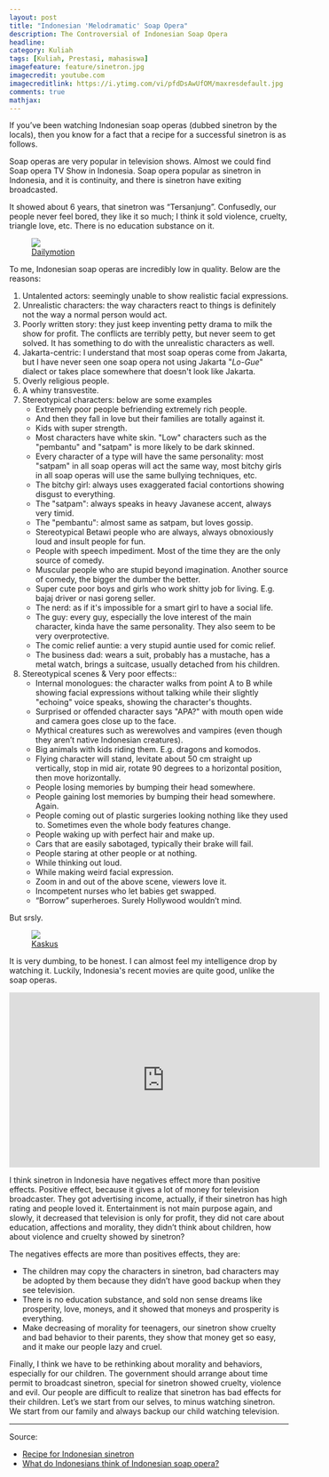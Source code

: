 ```yaml
---
layout: post
title: "Indonesian 'Melodramatic' Soap Opera"
description: The Controversial of Indonesian Soap Opera
headline: 
category: Kuliah
tags: [Kuliah, Prestasi, mahasiswa]
imagefeature: feature/sinetron.jpg
imagecredit: youtube.com
imagecreditlink: https://i.ytimg.com/vi/pfdDsAwUfOM/maxresdefault.jpg
comments: true
mathjax: 
---
```


If you’ve been watching Indonesian soap operas (dubbed sinetron by the locals), then you know for a fact that a recipe for a successful sinetron is as follows.

Soap operas are very popular in television shows. Almost we could find Soap opera TV Show in Indonesia. Soap opera popular as sinetron in Indonesia, and it is continuity, and there is sinetron have exiting broadcasted.

It showed about 6 years, that sinetron was “Tersanjung”. Confusedly, our people never feel bored, they like it so much; I think it sold violence, cruelty, triangle love, etc. There is no education substance on it.

<figure>
	<a href="http://s2.dmcdn.net/PNwPN/1280x720-72E.jpg"><img src="http://s2.dmcdn.net/PNwPN/1280x720-72E.jpg"></a>
	<figcaption><a href="http://www.dailymotion.com/video/x3bhfmj" target="_blank">Dailymotion</a></figcaption>
</figure>


To me, Indonesian soap operas are incredibly low in quality. Below are the reasons:

1. Untalented actors: seemingly unable to show realistic facial expressions.
1. Unrealistic characters: the way characters react to things is definitely not the way a normal person would act.
1. Poorly written story: they just keep inventing petty drama to milk the show for profit. The conflicts are terribly petty, but never seem to get solved. It has something to do with the unrealistic characters as well.
1. Jakarta-centric: I understand that most soap operas come from Jakarta, but I have never seen one soap opera not using Jakarta "*Lo-Gue*" dialect or takes place somewhere that doesn't look like Jakarta.
1. Overly religious people.
1. A whiny transvestite.
1. Stereotypical characters: below are some examples
	- Extremely poor people befriending extremely rich people.
	- And then they fall in love but their families are totally against it.
	- Kids with super strength.
	- Most characters have white skin. "Low" characters such as the "pembantu" and "satpam" is more likely to be dark skinned.
	- Every character of a type will have the same personality: most "satpam" in all soap operas will act the same way, most bitchy girls in all soap operas will use the same bullying techniques, etc.
	- The bitchy girl: always uses exaggerated facial contortions showing disgust to everything.
	- The "satpam": always speaks in heavy Javanese accent, always very timid.
	- The "pembantu": almost same as satpam, but loves gossip.
	- Stereotypical Betawi people who are always, always obnoxiously loud and insult people for fun.
	- People with speech impediment. Most of the time they are the only source of comedy.
	- Muscular people who are stupid beyond imagination. Another source of comedy, the bigger the dumber the better.
	- Super cute poor boys and girls who work shitty job for living. E.g. bajaj driver or nasi goreng seller.
	- The nerd: as if it's impossible for a smart girl to have a social life.
	- The guy: every guy, especially the love interest of the main character, kinda have the same personality. They also seem to be very overprotective.
	- The comic relief auntie: a very stupid auntie used for comic relief.
	- The business dad: wears a suit, probably has a mustache, has a metal watch, brings a suitcase, usually detached from his children.
1. Stereotypical scenes & Very poor effects::
	- Internal monologues: the character walks from point A to B while showing facial expressions without talking while their slightly "echoing" voice speaks, showing the character's thoughts.
	- Surprised or offended character says "APA?" with mouth open wide and camera goes close up to the face.
	- Mythical creatures such as werewolves and vampires (even though they aren’t native Indonesian creatures).
	- Big animals with kids riding them. E.g. dragons and komodos.
	- Flying character will stand, levitate about 50 cm straight up vertically, stop in mid air, rotate 90 degrees to a horizontal position, then move horizontally. 
	- People losing memories by bumping their head somewhere.
	- People gaining lost memories by bumping their head somewhere. Again.
	- People coming out of plastic surgeries looking nothing like they used to. Sometimes even the whole body features change.
	- People waking up with perfect hair and make up.
	- Cars that are easily sabotaged, typically their brake will fail.
	- People staring at other people or at nothing.
	- While thinking out loud.
	- While making weird facial expression.
	- Zoom in and out of the above scene, viewers love it.
	- Incompetent nurses who let babies get swapped.
	- “Borrow” superheroes. Surely Hollywood wouldn’t mind.

But srsly.

<figure>
	<a href="http://kkcdn-static.kaskus.co.id/images/2012/08/22/1152780_20120822094638.jpg"><img src="http://kkcdn-static.kaskus.co.id/images/2012/08/22/1152780_20120822094638.jpg"></a>
	<figcaption><a href="http://kaskus.co.id/thread/000000000000000015886359/kenapa-harus-ada-batman-sampah-di-tutur-tinular/" target="_blank">Kaskus</a></figcaption>
</figure>

It is very dumbing, to be honest. I can almost feel my intelligence drop by watching it. Luckily, Indonesia's recent movies are quite good, unlike the soap operas.

<iframe width="560" height="315" src="https://www.youtube.com/embed/7PP_RapBJoQ" frameborder="0" allowfullscreen></iframe>

I think sinetron in Indonesia have negatives effect more than positive effects. Positive effect, because it gives a lot of money for television broadcaster. They got advertising income, actually, if their sinetron has high rating and people loved it. Entertainment is not main purpose again, and slowly, it decreased that television is only for profit, they did not care about education, affections and morality, they didn’t think about children, how about violence and cruelty showed by sinetron?
 
The negatives effects are more than positives effects, they are:
- The children may copy the characters in sinetron, bad characters may be adopted by them because they didn’t have good backup when they see television.
- There is no education substance, and sold non sense dreams like prosperity, love, moneys, and it showed that moneys and prosperity is everything.
- Make decreasing of morality for teenagers, our sinetron show cruelty and bad behavior to their parents, they show that money get so easy, and it make our people lazy and cruel.

Finally, I think we have to be rethinking about morality and behaviors, especially for our children. The government should arrange about time permit to broadcast sinetron, special for sinetron showed cruelty, violence and evil. Our people are difficult to realize that sinetron has bad effects for their children. Let’s we start from our selves, to minus watching sinetron. We start from our family and always backup our child watching television.

-----
Source:

- [Recipe for Indonesian sinetron](http://priapurnama.github.io/2015/03/09/recipe-for-indonesian-sinetron.html)
- [What do Indonesians think of Indonesian soap opera?](https://www.quora.com/What-do-Indonesians-think-of-Indonesian-soap-opera)